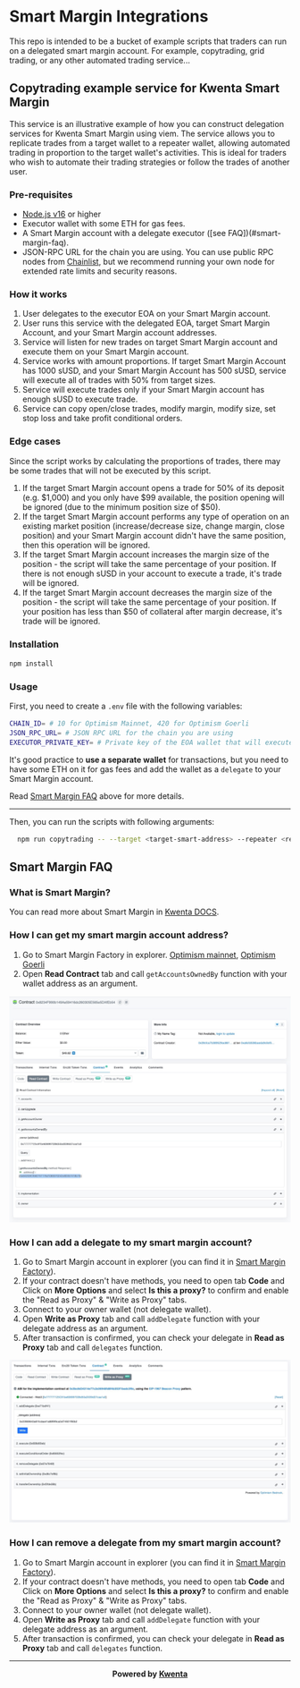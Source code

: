 # Smart Margin Integrations

This repo is intended to be a bucket of example scripts that traders can run on a delegated smart margin account. For example, copytrading, grid trading, or any other automated trading service...

## Copytrading example service for Kwenta Smart Margin

This service is an illustrative example of how you can construct delegation services for Kwenta Smart Margin using viem. The service allows you to replicate trades from a target wallet to a repeater wallet, allowing automated trading in proportion to the target wallet's activities. This is ideal for traders who wish to automate their trading strategies or follow the trades of another user.

### Pre-requisites

- [Node.js v16](https://nodejs.org/en) or higher
- Executor wallet with some ETH for gas fees.
- A Smart Margin account with a delegate executor ([see FAQ])(#smart-margin-faq).
- JSON-RPC URL for the chain you are using. You can use public RPC nodes from [Chainlist](https://chainlist.org/), but we recommend running your own node for extended rate limits and security reasons.

### How it works

1. User delegates to the executor EOA on your Smart Margin account.
2. User runs this service with the delegated EOA, target Smart Margin Account, and your Smart Margin account addresses.
3. Service will listen for new trades on target Smart Margin account and execute them on your Smart Margin account.
4. Service works with amount proportions. If target Smart Margin Account has 1000 sUSD, and your Smart Margin Account has 500 sUSD, service will execute all of trades with 50% from target sizes.
5. Service will execute trades only if your Smart Margin account has enough sUSD to execute trade.
6. Service can copy open/close trades, modify margin, modify size, set stop loss and take profit conditional orders.

### Edge cases

Since the script works by calculating the proportions of trades, there may be some trades that will not be executed by this script.

1. If the target Smart Margin account opens a trade for 50% of its deposit (e.g. $1,000) and you only have $99 available, the position opening will be ignored (due to the minimum position size of $50).
2. If the target Smart Margin account performs any type of operation on an existing market position (increase/decrease size, change margin, close position) and your Smart Margin account didn't have the same position, then this operation will be ignored.
3. If the target Smart Margin account increases the margin size of the position - the script will take the same percentage of your position. If there is not enough sUSD in your account to execute a trade, it's trade will be ignored.
4. If the target Smart Margin account decreases the margin size of the position - the script will take the same percentage of your position. If your position has less than $50 of collateral after margin decrease, it's trade will be ignored.

### Installation

```bash
npm install
```

### Usage

First, you need to create a `.env` file with the following variables:

```bash
CHAIN_ID= # 10 for Optimism Mainnet, 420 for Optimism Goerli
JSON_RPC_URL= # JSON RPC URL for the chain you are using
EXECUTOR_PRIVATE_KEY= # Private key of the EOA wallet that will execute the transactions
```

It's good practice to **use a separate wallet** for transactions, but you need to have some ETH on it for gas fees and add the wallet as a `delegate` to your Smart Margin account.

Read [Smart Margin FAQ](#smart-margin-faq) above for more details.

---

Then, you can run the scripts with following arguments:

```bash
  npm run copytrading -- --target <target-smart-address> --repeater <repeater-smart-address>
```

## Smart Margin FAQ

### What is Smart Margin?

You can read more about Smart Margin in [Kwenta DOCS](https://docs.kwenta.io/using-kwenta/smart-margin).

### How I can get my smart margin account address?

1. Go to Smart Margin Factory in explorer. [Optimism mainnet](https://optimistic.etherscan.io/address/0x8234f990b149ae59416dc260305e565e5dafeb54#readContract), [Optimism Goerli]()
2. Open **Read Contract** tab and call `getAccountsOwnedBy` function with your wallet address as an argument.

![getAccountsOwnedBy](./assets/get-smart-margin.jpeg?raw=true)

### How I can add a delegate to my smart margin account?

1. Go to Smart Margin account in explorer (you can find it in [Smart Margin Factory](#how-i-can-get-my-smart-margin-account-address)).
2. If your contract doesn't have methods, you need to open tab **Code** and Click on **More Options** and select **Is this a proxy?** to confirm and enable the "Read as Proxy" & "Write as Proxy" tabs.
3. Connect to your owner wallet (not delegate wallet).
4. Open **Write as Proxy** tab and call `addDelegate` function with your delegate address as an argument.
5. After transaction is confirmed, you can check your delegate in **Read as Proxy** tab and call `delegates` function.

![addDelegate](./assets/add-delegate.jpeg?raw=true)

### How I can remove a delegate from my smart margin account?

1. Go to Smart Margin account in explorer (you can find it in [Smart Margin Factory](#how-i-can-get-my-smart-margin-account-address)).
2. If your contract doesn't have methods, you need to open tab **Code** and Click on **More Options** and select **Is this a proxy?** to confirm and enable the "Read as Proxy" & "Write as Proxy" tabs.
3. Connect to your owner wallet (not delegate wallet).
4. Open **Write as Proxy** tab and call `addDelegate` function with your delegate address as an argument.
5. After transaction is confirmed, you can check your delegate in **Read as Proxy** tab and call `delegates` function.

---

<p style="text-align: center; font-weight:bold;">Powered by <a href="https://kwenta.eth.limo/">Kwenta</a></p>
